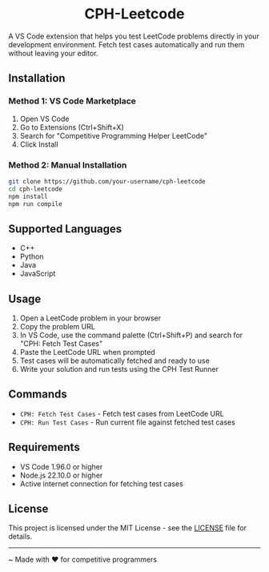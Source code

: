 
<p align="center">
  
  <h1 align="center">CPH-Leetcode</h1>
</p>

A VS Code extension that helps you test LeetCode problems directly in your development environment. Fetch test cases automatically and run them without leaving your editor.

## Installation

### Method 1: VS Code Marketplace

1. Open VS Code
2. Go to Extensions (Ctrl+Shift+X)
3. Search for "Competitive Programming Helper LeetCode"
4. Click Install

### Method 2: Manual Installation
```bash
git clone https://github.com/your-username/cph-leetcode
cd cph-leetcode
npm install
npm run compile
```
## Supported Languages
- C++
- Python
- Java
- JavaScript

## Usage

1. Open a LeetCode problem in your browser
2. Copy the problem URL
3. In VS Code, use the command palette (Ctrl+Shift+P) and search for "CPH: Fetch Test Cases"
4. Paste the LeetCode URL when prompted
5. Test cases will be automatically fetched and ready to use
6. Write your solution and run tests using the CPH Test Runner

## Commands

- `CPH: Fetch Test Cases` - Fetch test cases from LeetCode URL
- `CPH: Run Test Cases` - Run current file against fetched test cases

## Requirements

- VS Code 1.96.0 or higher
- Node.js 22.10.0 or higher
- Active internet connection for fetching test cases

## License

This project is licensed under the MIT License - see the [LICENSE](LISCENSE) file for details.
<hr>

~ Made with ❤️ for competitive programmers
